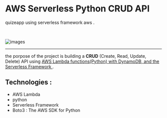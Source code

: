 # AWS Serverless Python CRUD API
quizeapp using serverless framework aws .

<br>

![images](https://github.com/user-attachments/assets/33b41f32-896f-4447-9396-04b9417cc38b)

<hr>

the porpose of the project is building a **CRUD** (Create, Read, Update, Delete) API using <u> AWS Lambda functions(Python) with DynamoDB, and the Serverless Framework </u>.
<br>
## Technologies :
- AWS Lambda
- python
- Serverless Framework
- Boto3 : The AWS SDK for Python
